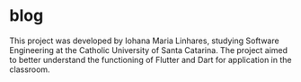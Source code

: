 # blog

This project was developed by Iohana Maria Linhares, studying Software Engineering at the Catholic University of Santa Catarina. The project aimed to better understand the functioning of Flutter and Dart for application in the classroom.
